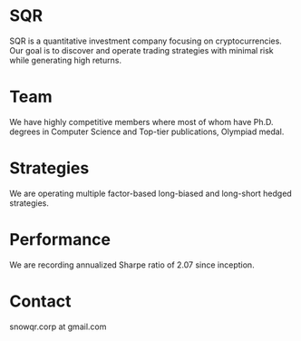 # SQR
SQR is a quantitative investment company focusing on cryptocurrencies. Our goal is to discover and operate trading strategies with minimal risk while generating high returns.

# Team
We have highly competitive members where most of whom have Ph.D. degrees in Computer Science and Top-tier publications, Olympiad medal. 

# Strategies
We are operating multiple factor-based long-biased and long-short hedged strategies.

# Performance
We are recording annualized Sharpe ratio of 2.07 since inception.

# Contact
snowqr.corp at gmail.com
